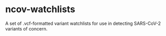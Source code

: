 # ncov-watchlists

A set of .vcf-formatted variant watchlists for use in detecting SARS-CoV-2 variants of concern.
